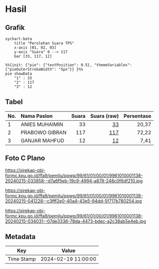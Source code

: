 # Hasil

## Grafik

```mermaid
xychart-beta
    title "Perolehan Suara TPS"
    x-axis [01, 02, 03]
    y-axis "Suara" 0 --> 117
    bar [33, 117, 12]
```

```mermaid
%%{init: {"pie": {"textPosition": 0.5}, "themeVariables": {"pieOuterStrokeWidth": "5px"}} }%%
pie showData
    "1" : 33
    "2" : 117
    "3" : 12
```

## Tabel

| No. | Nama Paslon    | Suara | Suara (raw) | Persentase |
|:--- |:-------------- | -----:| -----------:| ----------:|
| 1   | ANIES MUHAIMIN | 33    | [33][p-1]   | 20,37      |
| 2   | PRABOWO GIBRAN | 117   | [117][p-2]  | 72,22      |
| 3   | GANJAR MAHFUD  | 12    | [12][p-3]   | 7,41       |


[p-1]: https://github.com/gigit-pemilu/pemilu-2024-99-luar-negeri/blob/main/pilpres/hitung-suara/sub/99-luar-negeri/sub/61-kota-kinabalu-malaysia/sub/01-kota-kinabalu-malaysia/sub/0001-kota-kinabalu-malaysia/sub/138-ksk-127/sub/paslon-1.txt
[p-2]: https://github.com/gigit-pemilu/pemilu-2024-99-luar-negeri/blob/main/pilpres/hitung-suara/sub/99-luar-negeri/sub/61-kota-kinabalu-malaysia/sub/01-kota-kinabalu-malaysia/sub/0001-kota-kinabalu-malaysia/sub/138-ksk-127/sub/paslon-2.txt
[p-3]: https://github.com/gigit-pemilu/pemilu-2024-99-luar-negeri/blob/main/pilpres/hitung-suara/sub/99-luar-negeri/sub/61-kota-kinabalu-malaysia/sub/01-kota-kinabalu-malaysia/sub/0001-kota-kinabalu-malaysia/sub/138-ksk-127/sub/paslon-3.txt

## Foto C Plano

https://sirekap-obj-formc.kpu.go.id/ffa9/pemilu/ppwp/99/61/01/00/01/9961010001138-20240215-033858--d7a6f5eb-19c9-4994-a878-248c0f6df210.jpg

https://sirekap-obj-formc.kpu.go.id/ffa9/pemilu/ppwp/99/61/01/00/01/9961010001138-20240215-041228--c3fff2e0-40a4-43e5-94dd-5f717b780254.jpg

https://sirekap-obj-formc.kpu.go.id/ffa9/pemilu/ppwp/99/61/01/00/01/9961010001138-20240215-034031--07de3336-78da-4473-bdec-a2c38ab5e4eb.jpg


## Metadata

| Key        | Value               |
| ---------- | ------------------- |
| Time Stamp | 2024-02-19 11:00:00 |



